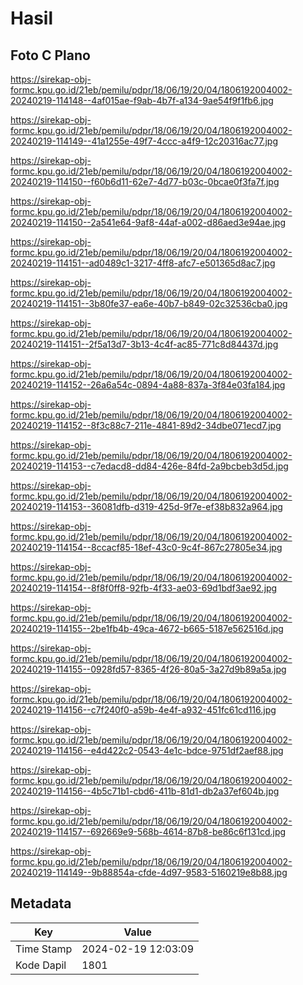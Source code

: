 # Hasil

## Foto C Plano

https://sirekap-obj-formc.kpu.go.id/21eb/pemilu/pdpr/18/06/19/20/04/1806192004002-20240219-114148--4af015ae-f9ab-4b7f-a134-9ae54f9f1fb6.jpg

https://sirekap-obj-formc.kpu.go.id/21eb/pemilu/pdpr/18/06/19/20/04/1806192004002-20240219-114149--41a1255e-49f7-4ccc-a4f9-12c20316ac77.jpg

https://sirekap-obj-formc.kpu.go.id/21eb/pemilu/pdpr/18/06/19/20/04/1806192004002-20240219-114150--f60b6d11-62e7-4d77-b03c-0bcae0f3fa7f.jpg

https://sirekap-obj-formc.kpu.go.id/21eb/pemilu/pdpr/18/06/19/20/04/1806192004002-20240219-114150--2a541e64-9af8-44af-a002-d86aed3e94ae.jpg

https://sirekap-obj-formc.kpu.go.id/21eb/pemilu/pdpr/18/06/19/20/04/1806192004002-20240219-114151--ad0489c1-3217-4ff8-afc7-e501365d8ac7.jpg

https://sirekap-obj-formc.kpu.go.id/21eb/pemilu/pdpr/18/06/19/20/04/1806192004002-20240219-114151--3b80fe37-ea6e-40b7-b849-02c32536cba0.jpg

https://sirekap-obj-formc.kpu.go.id/21eb/pemilu/pdpr/18/06/19/20/04/1806192004002-20240219-114151--2f5a13d7-3b13-4c4f-ac85-771c8d84437d.jpg

https://sirekap-obj-formc.kpu.go.id/21eb/pemilu/pdpr/18/06/19/20/04/1806192004002-20240219-114152--26a6a54c-0894-4a88-837a-3f84e03fa184.jpg

https://sirekap-obj-formc.kpu.go.id/21eb/pemilu/pdpr/18/06/19/20/04/1806192004002-20240219-114152--8f3c88c7-211e-4841-89d2-34dbe071ecd7.jpg

https://sirekap-obj-formc.kpu.go.id/21eb/pemilu/pdpr/18/06/19/20/04/1806192004002-20240219-114153--c7edacd8-dd84-426e-84fd-2a9bcbeb3d5d.jpg

https://sirekap-obj-formc.kpu.go.id/21eb/pemilu/pdpr/18/06/19/20/04/1806192004002-20240219-114153--36081dfb-d319-425d-9f7e-ef38b832a964.jpg

https://sirekap-obj-formc.kpu.go.id/21eb/pemilu/pdpr/18/06/19/20/04/1806192004002-20240219-114154--8ccacf85-18ef-43c0-9c4f-867c27805e34.jpg

https://sirekap-obj-formc.kpu.go.id/21eb/pemilu/pdpr/18/06/19/20/04/1806192004002-20240219-114154--8f8f0ff8-92fb-4f33-ae03-69d1bdf3ae92.jpg

https://sirekap-obj-formc.kpu.go.id/21eb/pemilu/pdpr/18/06/19/20/04/1806192004002-20240219-114155--2be1fb4b-49ca-4672-b665-5187e562516d.jpg

https://sirekap-obj-formc.kpu.go.id/21eb/pemilu/pdpr/18/06/19/20/04/1806192004002-20240219-114155--0928fd57-8365-4f26-80a5-3a27d9b89a5a.jpg

https://sirekap-obj-formc.kpu.go.id/21eb/pemilu/pdpr/18/06/19/20/04/1806192004002-20240219-114156--c7f240f0-a59b-4e4f-a932-451fc61cd116.jpg

https://sirekap-obj-formc.kpu.go.id/21eb/pemilu/pdpr/18/06/19/20/04/1806192004002-20240219-114156--e4d422c2-0543-4e1c-bdce-9751df2aef88.jpg

https://sirekap-obj-formc.kpu.go.id/21eb/pemilu/pdpr/18/06/19/20/04/1806192004002-20240219-114156--4b5c71b1-cbd6-411b-81d1-db2a37ef604b.jpg

https://sirekap-obj-formc.kpu.go.id/21eb/pemilu/pdpr/18/06/19/20/04/1806192004002-20240219-114157--692669e9-568b-4614-87b8-be86c6f131cd.jpg

https://sirekap-obj-formc.kpu.go.id/21eb/pemilu/pdpr/18/06/19/20/04/1806192004002-20240219-114149--9b88854a-cfde-4d97-9583-5160219e8b88.jpg


## Metadata

| Key        | Value               |
| ---------- | ------------------- |
| Time Stamp | 2024-02-19 12:03:09 |
| Kode Dapil | 1801                |



